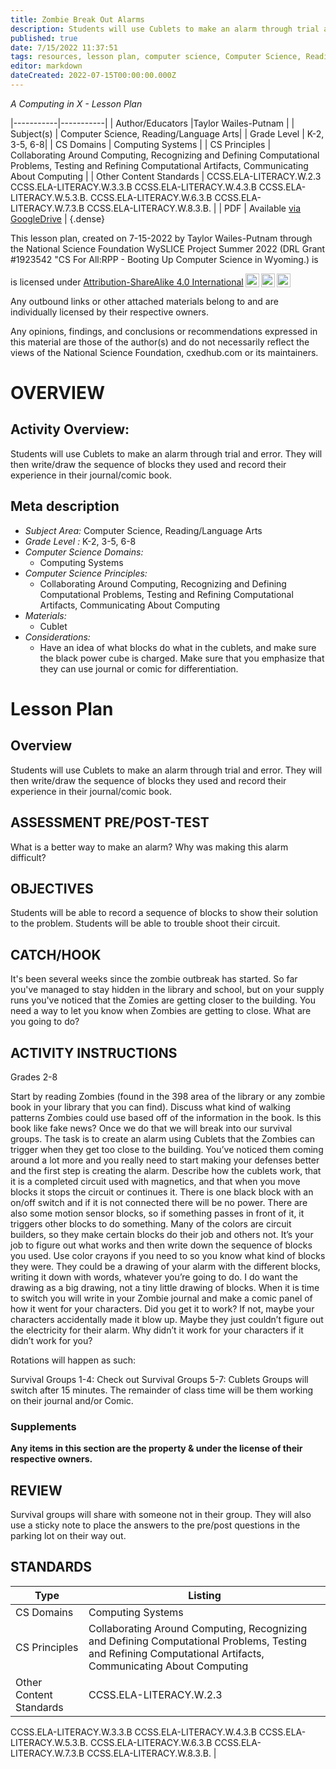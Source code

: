 ```yaml
---
title: Zombie Break Out Alarms
description: Students will use Cublets to make an alarm through trial and error. They will then write/draw the sequence of blocks they used and record their experience in their journal/comic book.
published: true
date: 7/15/2022 11:37:51
tags: resources, lesson plan, computer science, Computer Science, Reading/Language Arts 
editor: markdown
dateCreated: 2022-07-15T00:00:00.000Z
---
```

*A Computing in X - Lesson Plan*

|-----------|-----------|
| Author/Educators |Taylor Wailes-Putnam |
| Subject(s) | Computer Science, Reading/Language Arts|
| Grade Level | K-2, 3-5, 6-8|
| CS Domains | Computing Systems |
| CS Principles | Collaborating Around Computing, Recognizing and Defining Computational Problems, Testing and Refining Computational Artifacts, Communicating About Computing |
| Other Content Standards | CCSS.ELA-LITERACY.W.2.3
CCSS.ELA-LITERACY.W.3.3.B
CCSS.ELA-LITERACY.W.4.3.B
CCSS.ELA-LITERACY.W.5.3.B.
CCSS.ELA-LITERACY.W.6.3.B
CCSS.ELA-LITERACY.W.7.3.B
CCSS.ELA-LITERACY.W.8.3.B. | 
| PDF | Available [via GoogleDrive]() |
{.dense}






This lesson plan, created on 7-15-2022 by Taylor Wailes-Putnam through the National Science Foundation WySLICE Project Summer 2022 (DRL Grant #1923542 "CS For All:RPP - Booting Up Computer Science in Wyoming.) is  <p xmlns:cc="http://creativecommons.org/ns#" >  is licensed under <a href="http://creativecommons.org/licenses/by-sa/4.0/?ref=chooser-v1" target="_blank" rel="license noopener noreferrer" style="display:inline-block;">Attribution-ShareAlike 4.0 International<img style="height:22px!important;margin-left:3px;vertical-align:text-bottom;" src="https://mirrors.creativecommons.org/presskit/icons/cc.svg?ref=chooser-v1"><img style="height:22px!important;margin-left:3px;vertical-align:text-bottom;" src="https://mirrors.creativecommons.org/presskit/icons/by.svg?ref=chooser-v1"><img style="height:22px!important;margin-left:3px;vertical-align:text-bottom;" src="https://mirrors.creativecommons.org/presskit/icons/sa.svg?ref=chooser-v1"></a></p>


Any outbound links or other attached materials belong to and are individually licensed by their respective owners. 


Any opinions, findings, and conclusions or recommendations expressed in this material are those of the author(s) and do not necessarily reflect the views of the National Science Foundation, cxedhub.com or its maintainers.


# OVERVIEW
## Activity Overview:  
Students will use Cublets to make an alarm through trial and error. They will then write/draw the sequence of blocks they used and record their experience in their journal/comic book.
## Meta description
+ *Subject Area:* Computer Science, Reading/Language Arts 
+ *Grade Level :* K-2, 3-5, 6-8 
+ *Computer Science Domains:*
   + Computing Systems
+ *Computer Science Principles:*
   + Collaborating Around Computing, Recognizing and Defining Computational Problems, Testing and Refining Computational Artifacts, Communicating About Computing
+ *Materials:* 
   + Cublet
+ *Considerations:*
   + Have an idea of what blocks do what in the cublets, and make sure the black power cube is charged. Make sure that you emphasize that they can use journal or comic for differentiation.


# Lesson Plan
## Overview
Students will use Cublets to make an alarm through trial and error. They will then write/draw the sequence of blocks they used and record their experience in their journal/comic book.
## ASSESSMENT PRE/POST-TEST
What is a better way to make an alarm? Why was making this alarm difficult?
## OBJECTIVES
Students will be able to record a sequence of blocks to show their solution to the problem.
Students will be able to trouble shoot their circuit.


## CATCH/HOOK
It's been several weeks since the zombie outbreak has started. So far you've managed to stay hidden in the library and school, but on your supply runs you've noticed that the Zomies are getting closer to the building. You need a way to let you know when Zombies are getting to close. What are you going to do?


## ACTIVITY INSTRUCTIONS
Grades 2-8


Start by reading Zombies (found in the 398 area of the library or any zombie book in your library that you can find). Discuss what kind of walking patterns Zombies could use based off of the information in the book. Is this book like fake news? 
Once we do that we will break into our survival groups. The task is to create an alarm using Cublets that the Zombies can trigger when they get too close to the building. You’ve noticed them coming around a lot more and you really need to start making your defenses better and the first step is creating the alarm. 
Describe how the cublets work, that it is a completed circuit used with magnetics, and that when you move blocks it stops the circuit or continues it. There is one black block with an on/off switch and if it is not connected there will be no power. There are also some motion sensor blocks, so if something passes in front of it, it triggers other blocks to do something. Many of the colors are circuit builders, so they make certain blocks do their job and others not. It’s your job to figure out what works and then write down the sequence of blocks you used. Use color crayons if you need to so you know what kind of blocks they were. They could be a drawing of your alarm with the different blocks, writing it down with words, whatever you’re going to do. I do want the drawing as a big drawing, not a tiny little drawing of blocks.
        When it is time to switch you will write in your Zombie journal and make a comic panel of how it went for your characters. Did you get it to work? If not, maybe your characters accidentally made it blow up. Maybe they just couldn’t figure out the electricity for their alarm. Why didn’t it work for your characters if it didn’t work for you?


Rotations will happen as such:


Survival Groups 1-4: Check out
Survival Groups 5-7: Cublets
Groups will switch after 15 minutes. The remainder of class time will be them working on their journal and/or Comic.


### Supplements
**Any items in this section are the property & under the license of their respective owners.**






## REVIEW
Survival groups will share with someone not in their group. They will also use a sticky note to place the answers to the pre/post questions in the parking lot on their way out.
## STANDARDS        
| Type | Listing | 
|-----------|-----------|
| CS Domains  | Computing Systems|
| CS Principles   | Collaborating Around Computing, Recognizing and Defining Computational Problems, Testing and Refining Computational Artifacts, Communicating About Computing|
| Other Content Standards | CCSS.ELA-LITERACY.W.2.3
CCSS.ELA-LITERACY.W.3.3.B
CCSS.ELA-LITERACY.W.4.3.B
CCSS.ELA-LITERACY.W.5.3.B.
CCSS.ELA-LITERACY.W.6.3.B
CCSS.ELA-LITERACY.W.7.3.B
CCSS.ELA-LITERACY.W.8.3.B.  |